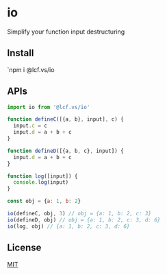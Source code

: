 # <a name="reference">io</a>

Simplify your function input destructuring

## <a name="install">Install</a>

`npm i @lcf.vs/io

## <a name="apis">APIs</a>

```js
import io from '@lcf.vs/io'

function defineC([{a, b}, input], c) {
  input.c = c
  input.d = a + b + c
}

function defineD([{a, b, c}, input]) {
  input.d = a + b + c
}

function log([input]) {
  console.log(input)
}

const obj = {a: 1, b: 2}

io(defineC, obj, 3) // obj = {a: 1, b: 2, c: 3}
io(defineD, obj) // obj = {a: 1, b: 2, c: 3, d: 6}
io(log, obj) // {a: 1, b: 2, c: 3, d: 6}
```

## <a name="license">License</a>

[MIT](https://github.com/Lcfvs/io/blob/master/licence.md)
